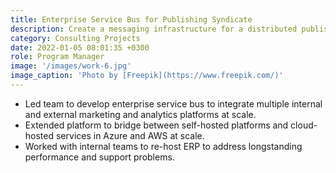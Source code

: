 ```yaml
---
title: Enterprise Service Bus for Publishing Syndicate
description: Create a messaging infrastructure for a distributed publisher providing customer data from a legacy ERP to modern platforms in multiple data centers at scale.
category: Consulting Projects
date: 2022-01-05 08:01:35 +0300
role: Program Manager
image: '/images/work-6.jpg'
image_caption: 'Photo by [Freepik](https://www.freepik.com/)'
---
```


* Led team to develop enterprise service bus to integrate multiple internal and external marketing and analytics platforms at scale.
* Extended platform to bridge between self-hosted platforms and cloud-hosted services in Azure and AWS at scale.
* Worked with internal teams to re-host ERP to address longstanding performance and support problems.
